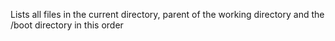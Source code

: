 Lists all files in the current directory, parent of the working directory and the /boot directory in this order
